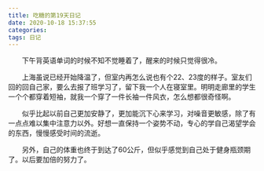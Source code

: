 ```yaml
---
title: 吃糖的第19天日记
date: 2020-10-18 15:37:55
categories:
tags: 日记
---
```

&emsp;&emsp;下午背英语单词的时候不知不觉睡着了，醒来的时候只觉得很冷。

<!-- more -->

&emsp;&emsp;上海虽说已经开始降温了，但室内再怎么说也有个22、23度的样子。室友们回的回自己家，要么去报了班学习了，留下我一个人在寝室里。明明走廊里的学生一个个都穿着短袖，就我一个穿了一件长袖一件风衣，怎么想都很奇怪啊。

&emsp;&emsp;似乎比起以前自己更加安静了，更加能沉下心来学习，对噪音更敏感，除了有一点点难以集中注意力以外。好想一直保持一个姿势不动，专心的学自己渴望学会的东西，慢慢感受时间的流逝。

&emsp;&emsp;另外，自己的体重也终于到达了60公斤，但似乎感觉到自己处于健身瓶颈期了。以后要加倍的努力了。